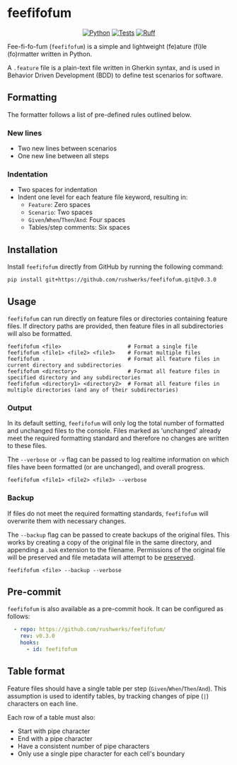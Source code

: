 # feefifofum

<div align='center'>

[![Python](https://img.shields.io/badge/Python-3.7+-blue.svg)](https://www.python.org/downloads/release/python-370/)
[![Tests](https://github.com/rushwerks/feefifofum/actions/workflows/tests.yaml/badge.svg)](https://github.com/rushwerks/feefifofum/actions/workflows/tests.yaml)
[![Ruff](https://img.shields.io/endpoint?url=https://raw.githubusercontent.com/charliermarsh/ruff/main/assets/badge/v0.json)](https://github.com/charliermarsh/ruff)

</div>

Fee-fi-fo-fum (`feefifofum`) is a simple and lightweight (fe)ature (fi)le (fo)rmatter written in Python.

A `.feature` file is a plain-text file written in Gherkin syntax, and is used in Behavior Driven Development (BDD) to define test scenarios for software.

## Formatting
The formatter follows a list of pre-defined rules outlined below.

### New lines
* Two new lines between scenarios
* One new line between all steps

### Indentation
* Two spaces for indentation
* Indent one level for each feature file keyword, resulting in:
    * `Feature`: Zero spaces
    * `Scenario`: Two spaces
    * `Given`/`When`/`Then`/`And`: Four spaces
    * Tables/step comments: Six spaces

## Installation
Install  `feefifofum` directly from GitHub by running the following command:
```shell
pip install git+https://github.com/rushwerks/feefifofum.git@v0.3.0
```

## Usage
`feefifofum` can run directly on feature files or directories containing feature files.
If directory paths are provided, then feature files in all subdirectories will also be formatted.

```shell
feefifofum <file>                     # Format a single file
feefifofum <file1> <file2> <file3>    # Format multiple files
feefifofum .                          # Format all feature files in current directory and subdirectories
feefifofum <directory>                # Format all feature files in specified directory and any subdirectories
feefifofum <directory1> <directory2>  # Format all feature files in multiple directories (and any of their subdirectories)
```

### Output
In its default setting, `feefifofum` will only log the total number of formatted and unchanged files to the console.
Files marked as 'unchanged' already meet the required formatting standard and therefore no changes are written to these files.

The `--verbose` or `-v` flag can be passed to log realtime information on which files have been formatted (or are unchanged), and overall progress.
```shell
feefifofum <file1> <file2> <file3> --verbose
```

### Backup
If files do not meet the required formatting standards, `feefifofum` will overwrite them with necessary changes.

The `--backup` flag can be passed to create backups of the original files.
This works by creating a copy of the original file in the same directory, and appending a `.bak` extension to the filename. Permissions of the original file will be preserved and file metadata will attempt to be [preserved](https://docs.python.org/3/library/shutil.html#shutil.copy2).
```shell
feefifofum <file> --backup --verbose
```

## Pre-commit
`feefifofum` is also available as a pre-commit hook. It can be configured as follows:
```yaml
  - repo: https://github.com/rushwerks/feefifofum/
    rev: v0.3.0
    hooks:
      - id: feefifofum
```

## Table format
Feature files should have a single table per step (`Given`/`When`/`Then`/`And`). This assumption is used to identify tables, by tracking changes of pipe (`|`) characters on each line.

Each row of a table must also:
* Start with pipe character
* End with a pipe character
* Have a consistent number of pipe characters
* Only use a single pipe character for each cell's boundary
